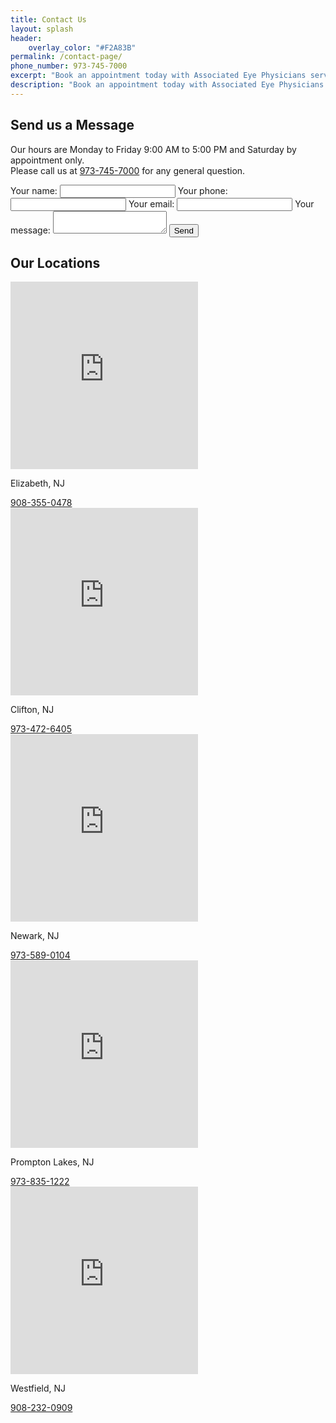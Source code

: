 ```yaml
---
title: Contact Us
layout: splash
header:
    overlay_color: "#F2A83B"
permalink: /contact-page/
phone_number: 973-745-7000
excerpt: "Book an appointment today with Associated Eye Physicians serving northern New Jersey - Clifton, Elizabeth, Newark, Pompton lakes, and Westfield"
description: "Book an appointment today with Associated Eye Physicians serving northern New Jersey - Clifton, Elizabeth, Newark, Pompton lakes, and Westfield"
---
```

## Send us a Message
Our hours are Monday to Friday 9:00 AM to 5:00 PM and Saturday by appointment only.  
Please call us at [973-745-7000](tel:9737457000) for any general question. 
<div class="contact-form">
<form action="https://formspree.io/f/mdovrwdl" method="POST">
  <label>
    Your name:
    <input type="text" name="name">
  </label>
    <label>
    Your phone:
    <input type="tel" name="phone">
  </label>
  <label>
    Your email:
    <input type="email" name="email">
  </label>
  <label>
    Your message:
    <textarea name="message"></textarea>
  </label>
  <!-- your other form fields go here -->
  <button type="submit">Send</button>
</form>
</div>

## Our Locations
<div class="locations">
    <div>
        <iframe src="https://www.google.com/maps/embed?pb=!1m18!1m12!1m3!1d3026.6739823794874!2d-74.21738242350202!3d40.65911644085066!2m3!1f0!2f0!3f0!3m2!1i1024!2i768!4f13.1!3m3!1m2!1s0x89c24d4d87300a69%3A0xeb66beb4be7738c0!2s240%20Williamson%20St%2C%20Elizabeth%2C%20NJ%2007202!5e0!3m2!1sen!2sus!4v1685584403191!5m2!1sen!2sus" width="300" height="300" style="border:0;" allowfullscreen="" loading="lazy" referrerpolicy="no-referrer-when-downgrade"> </iframe>
        <p> Elizabeth, NJ </p>
        <a href="tel:908-355-0478">908-355-0478</a>
    </div>
    <div>
        <iframe src="https://www.google.com/maps/embed?pb=!1m18!1m12!1m3!1d3017.5611409860717!2d-74.16951292349452!3d40.85955812856823!2m3!1f0!2f0!3f0!3m2!1i1024!2i768!4f13.1!3m3!1m2!1s0x89c2ff01db7da18b%3A0x5f84a69aca76817f!2s1033%20Clifton%20Ave%20STE%20107%2C%20Clifton%2C%20NJ%2007013!5e0!3m2!1sen!2sus!4v1686188587693!5m2!1sen!2sus" width="300" height="300" style="border:0;" allowfullscreen="" loading="lazy" referrerpolicy="no-referrer-when-downgrade"></iframe>
        <p> Clifton, NJ </p>
        <a href="tel:973-472-6405">973-472-6405</a>
    </div>
    <div>
        <iframe src="https://www.google.com/maps/embed?pb=!1m18!1m12!1m3!1d3023.5216092051824!2d-74.16337462349942!3d40.72854663660168!2m3!1f0!2f0!3f0!3m2!1i1024!2i768!4f13.1!3m3!1m2!1s0x89c25384f2e305a9%3A0x981d87462f2eaf68!2sAssociated%20Eye%20Physicians!5e0!3m2!1sen!2sus!4v1686188795950!5m2!1sen!2sus" width="300" height="300" style="border:0;" allowfullscreen="" loading="lazy" referrerpolicy="no-referrer-when-downgrade"></iframe>
        <p> Newark, NJ </p>
        <a href="tel:973-589-0104">973-589-0104</a>
    </div>
    <div>
        <iframe src="https://www.google.com/maps/embed?pb=!1m14!1m8!1m3!1d48177.21140706197!2d-74.288291!3d41.001716!3m2!1i1024!2i768!4f13.1!3m3!1m2!1s0x89c31cb60aadb30b%3A0x10e379d1a0c1aeb1!2s505%20Wanaque%20Ave%2C%20Pompton%20Lakes%2C%20NJ%2007442!5e0!3m2!1sen!2sus!4v1685673651885!5m2!1sen!2sus" width="300" height="300" style="border:0;" allowfullscreen="" loading="lazy" referrerpolicy="no-referrer-when-downgrade"></iframe>
        <p> Prompton Lakes, NJ </p>
        <a href="tel:973-835-1222">973-835-1222</a>
    </div>
    <div>
        <iframe src="https://www.google.com/maps/embed?pb=!1m14!1m8!1m3!1d96839.54146355084!2d-74.344472!3d40.668776!3m2!1i1024!2i768!4f13.1!3m3!1m2!1s0x89c3b1a45b7678b5%3A0xe80f76b89a530952!2s138%20S%20Euclid%20Ave%2C%20Westfield%2C%20NJ%2007090!5e0!3m2!1sen!2sus!4v1685673665774!5m2!1sen!2sus" width="300" height="300" style="border:0;" allowfullscreen="" loading="lazy" referrerpolicy="no-referrer-when-downgrade"></iframe>
        <p> Westfield, NJ </p>
        <a href="tel:908-232-0909">908-232-0909</a>
    </div>
</div>
